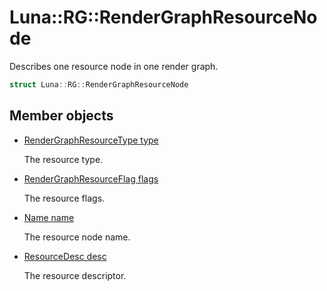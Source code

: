# Luna::RG::RenderGraphResourceNode
Describes one resource node in one render graph. 

```c++
struct Luna::RG::RenderGraphResourceNode
```

## Member objects
* [RenderGraphResourceType type](struct_luna_1_1_r_g_1_1_render_graph_resource_node_1ae995c95eb8075b76950f42ae43a38470.md)

    The resource type. 

* [RenderGraphResourceFlag flags](struct_luna_1_1_r_g_1_1_render_graph_resource_node_1a0e34915c47154f794a66b9491510b384.md)

    The resource flags. 

* [Name name](struct_luna_1_1_r_g_1_1_render_graph_resource_node_1a7082db574ba2d2d69ccafb060398b7d8.md)

    The resource node name. 

* [ResourceDesc desc](struct_luna_1_1_r_g_1_1_render_graph_resource_node_1a9207834a8ced46fd6edb68abd466292f.md)

    The resource descriptor. 

